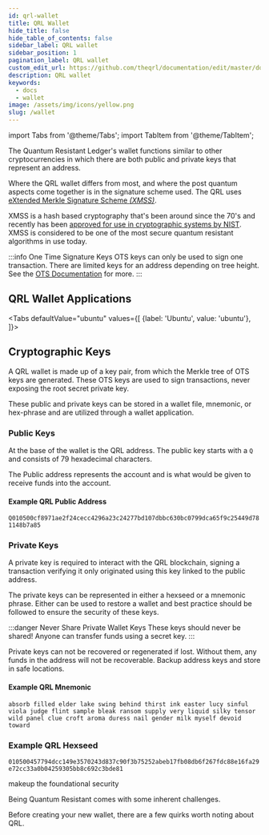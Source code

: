 ```yaml
---
id: qrl-wallet
title: QRL Wallet
hide_title: false
hide_table_of_contents: false
sidebar_label: QRL wallet
sidebar_position: 1
pagination_label: QRL wallet
custom_edit_url: https://github.com/theqrl/documentation/edit/master/docs/basics/what-is-qrl.md
description: QRL wallet
keywords:
  - docs
  - wallet
image: /assets/img/icons/yellow.png
slug: /wallet
---
```


import Tabs from '@theme/Tabs';
import TabItem from '@theme/TabItem';


The Quantum Resistant Ledger's wallet functions similar to other cryptocurrencies in which there are both public and private keys that represent an address. 

Where the QRL wallet differs from most, and where the post quantum aspects come together is in the signature scheme used. The QRL uses [eXtended Merkle Signature Scheme *(XMSS)*](https://eprint.iacr.org/2011/484). 

XMSS is a hash based cryptography that's been around since the 70's and  recently has been [approved for use in cryptographic systems by NIST](https://csrc.nist.gov/publications/detail/sp/800-208/final). XMSS is considered to be one of the most secure quantum resistant algorithms in use today.


:::info One Time Signature Keys
OTS keys can only be used to sign one transaction. There are limited keys for an address depending on tree height. See the [OTS Documentation](ots-keys) for more. 
:::

## QRL Wallet Applications

<Tabs
    defaultValue="ubuntu"
    values={[
        {label: 'Ubuntu', value: 'ubuntu'},
    ]}>

<TabItem value="ubuntu">


</TabItem>


## Cryptographic Keys

A QRL wallet is made up of a key pair, from which the Merkle tree of OTS keys are generated. These OTS keys are used to sign transactions, never exposing the root secret private key. 

These public and private keys can be stored in a wallet file, mnemonic, or hex-phrase and are utilized through a wallet application. 

### Public Keys

At the base of the wallet is the QRL address. The public key starts with a `Q` and consists of 79 hexadecimal characters.

The Public address represents the account and is what would be given to receive funds into the account.

#### Example QRL Public Address

`Q010500cf8971ae2f24cecc4296a23c24277bd107dbbc630bc0799dca65f9c25449d781148b7a85`

### Private Keys

A private key is required to interact with the QRL blockchain, signing a transaction verifying it only originated using this key linked to the public address.

The private keys can be represented in either a hexseed or a mnemonic phrase. Either can be used to restore a wallet and best practice should be followed to ensure the security of these keys.


:::danger Never Share Private Wallet Keys
These keys should never be shared! Anyone can transfer funds using a secret key. 
:::

Private keys can not be recovered or regenerated if lost. Without them, any funds in the address will not be recoverable. Backup address keys and store in safe locations.

#### Example QRL Mnemonic

`absorb filled elder lake swing behind thirst ink easter lucy sinful viola judge flint sample bleak ransom supply very liquid silky tensor wild panel clue croft aroma duress nail gender milk myself devoid toward`

### Example QRL Hexseed

`010500457794dcc149e3570243d837c90f3b75252abeb17fb08db6f267fdc88e16fa29e72cc33a0b04259305bb8c692c3bde81`






makeup the foundational security 

Being Quantum Resistant comes with some inherent challenges. 



Before creating your new wallet, there are a few quirks worth noting about QRL.
